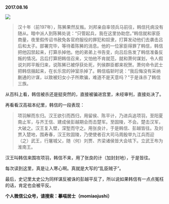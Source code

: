 
          
            
**2017.08.16**



![](//upload-images.jianshu.io/upload_images/51001-51b998796604f4e7.png)



>汉十年（前197年），陈豨果然反叛。刘邦亲自率领兵马前往，韩信托病没有随从。暗中派人到陈豨处说：“只管起兵，我在这里协助您。”韩信就和家臣商量，夜里假传诏书赦免各官府服役的罪犯和奴隶，打算发动他们去袭击吕后和太子。部署完毕，等待着陈豨的消息。他的一位家臣得罪了韩信，韩信把他囚禁起来，打算杀掉他。他的弟弟上书告变，向吕后告发了韩信准备反叛的情况。吕后打算把韩信召来，又怕他不肯就范，就和萧何谋划，令人假说刘邦平叛归来，说陈豨已被俘获处死，列侯群臣都来祝贺。萧何命令武士把韩信捆起来，在长乐宫的钟室杀掉了。韩信临斩时说：“我后悔没有采纳蒯通的计谋，以致被妇女小子所欺骗，难道不是天意吗？”于是诛杀了韩信三族。



从百科上看，韩信被杀还是挺突然的，直接被骗进宫里，未经审判，直接处决了。

再看看汉高祖本纪里，韩信的一段表现：
>项羽解而东归。汉王欲引而西归，用留侯、陈平计，乃进兵追项羽，至阳夏南止军，与齐王信、建成侯彭越期会而击楚军。至固陵，不会。楚击汉军，大破之。汉王复入壁，深堑而守之。用张良计，于是韩信、彭越皆往。及刘贾入楚地，围寿春，汉王败固陵，乃使使者召大司马周殷举九江兵而迎（之）武王，行屠城父，随（何）刘贾、齐梁诸侯皆大会垓下。立武王布为淮南王。



汉王叫韩信来围攻项羽，韩信不来，用了张良的计（加封封地），于是皆往。

每次读到这里，真是让人寒心啊。真就是大写的“乱臣贼子”。

最后，史记里太史公为同样谋反被诛的彭越平反了，所以说如果韩信有一点点冤枉的话，肯定也会被平反。


**个人微信公众号，请搜索：摹喵居士（momiaojushi）**

          
        